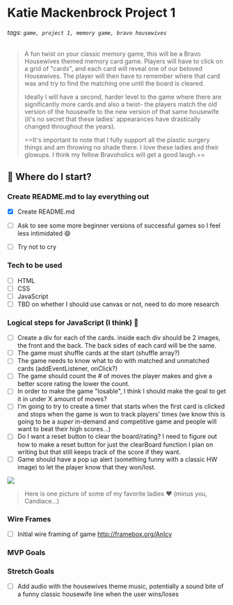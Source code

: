 # Katie Mackenbrock Project 1

###### tags: `game, project 1, memory game, bravo housewives`

> A fun twist on your classic memory game, this will be a Bravo Housewives themed memory card game. Players will have to click on a grid of "cards", and each card will reveal one of our beloved Housewives. The player will then have to remember where that card was and try to find the matching one until the board is cleared. 
> 
> Ideally I will have a second, harder level to the game where there are significantly more cards and also a twist- the players match the old version of the housewife to the new version of that same housewife (it's no secret that these ladies' appearances have drastically changed throughout the years). 
> 
> ==It's important to note that I fully support all the plastic surgery things and am throwing no shade there. I love these ladies and their glowups. I think my fellow Bravoholics will get a good laugh.==

## :memo: Where do I start?

### Create README.md to lay everything out

- [x] Create README.md
- [ ] Ask to see some more beginner versions of successful games so I feel less intimidated :smile: 
- [ ] Try not to cry
 

### Tech to be used
- [ ] HTML
- [ ] CSS
- [ ] JavaScript
- [ ] TBD on whether I should use canvas or not, need to do more research

### Logical steps for JavaScript (I think)  :shrug:

- [ ] Create a div for each of the cards. inside each div should be 2 images, the front and the back. The back sides of each card will be the same.
- [ ] The game must shuffle cards at the start (shuffle array?)
- [ ] The game needs to know what to do with matched and unmatched cards (addEventListener, onClick?)
- [ ] The game should count the # of moves the player makes and give a better score rating the lower the count. 
- [ ] In order to make the game "losable", I think I should make the goal to get it in under X amount of moves?
- [ ] I'm going to try to create a timer that starts when the first card is clicked and stops when the game is won to track players' times (we know this is going to be a *super* in-demand and competitive game and people will want to beat their high scores...)
- [ ] Do I want a reset button to clear the board/rating? I need to figure out how to make a reset button for just the clearBoard function I plan on writing but that still keeps track of the score if they want.
- [ ] Game should have a pop up alert (something funny with a classic HW image) to let the player know that they won/lost.

![](https://i.imgur.com/x9kUM1X.jpg)
> Here is one picture of some of my favorite ladies :heart: (minus you, Candiace...)

### Wire Frames

- [ ] Initial wire framing of game http://framebox.org/AnIcy

### MVP Goals

### Stretch Goals

- [ ] Add audio with the housewives theme music, potentially a sound bite of a funny classic housewife line when the user wins/loses
